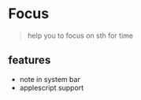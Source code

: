# Focus
> help you to focus on sth for time

## features
- note in system bar
- applescript support

